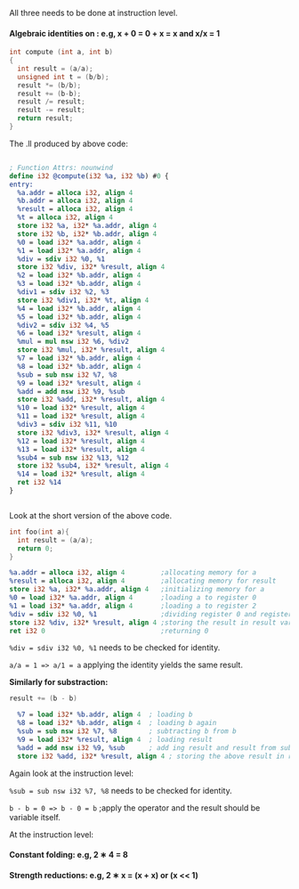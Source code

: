 All three needs to be done at instruction level.


#### Algebraic identities on : e.g, x + 0 = 0 + x = x and x/x = 1

```c++
int compute (int a, int b)
{
  int result = (a/a);
  unsigned int t = (b/b);
  result *= (b/b);
  result += (b-b);
  result /= result;
  result -= result;
  return result;
}

```

The .ll produced by above code:

```llvm

; Function Attrs: nounwind
define i32 @compute(i32 %a, i32 %b) #0 {
entry:
  %a.addr = alloca i32, align 4
  %b.addr = alloca i32, align 4
  %result = alloca i32, align 4
  %t = alloca i32, align 4
  store i32 %a, i32* %a.addr, align 4
  store i32 %b, i32* %b.addr, align 4
  %0 = load i32* %a.addr, align 4
  %1 = load i32* %a.addr, align 4
  %div = sdiv i32 %0, %1
  store i32 %div, i32* %result, align 4
  %2 = load i32* %b.addr, align 4
  %3 = load i32* %b.addr, align 4
  %div1 = sdiv i32 %2, %3
  store i32 %div1, i32* %t, align 4
  %4 = load i32* %b.addr, align 4
  %5 = load i32* %b.addr, align 4
  %div2 = sdiv i32 %4, %5
  %6 = load i32* %result, align 4
  %mul = mul nsw i32 %6, %div2
  store i32 %mul, i32* %result, align 4
  %7 = load i32* %b.addr, align 4
  %8 = load i32* %b.addr, align 4
  %sub = sub nsw i32 %7, %8
  %9 = load i32* %result, align 4
  %add = add nsw i32 %9, %sub
  store i32 %add, i32* %result, align 4
  %10 = load i32* %result, align 4
  %11 = load i32* %result, align 4
  %div3 = sdiv i32 %11, %10
  store i32 %div3, i32* %result, align 4
  %12 = load i32* %result, align 4
  %13 = load i32* %result, align 4
  %sub4 = sub nsw i32 %13, %12
  store i32 %sub4, i32* %result, align 4
  %14 = load i32* %result, align 4
  ret i32 %14
}



```

Look at the short version of the above code.

```c++
int foo(int a){
  int result = (a/a);
  return 0;
}
```

```llvm
%a.addr = alloca i32, align 4         ;allocating memory for a
%result = alloca i32, align 4         ;allocating memory for result
store i32 %a, i32* %a.addr, align 4   ;initializing memory for a
%0 = load i32* %a.addr, align 4       ;loading a to register 0
%1 = load i32* %a.addr, align 4       ;loading a to register 2
%div = sdiv i32 %0, %1                ;dividing register 0 and register 1. Note the s in sdiv for "signed"
store i32 %div, i32* %result, align 4 ;storing the result in result variable
ret i32 0                             ;returning 0
```

`%div = sdiv i32 %0, %1` needs to be checked for identity. 

`a/a = 1 => a/1 = a` applying the identity yields the same result.

**Similarly for substraction:**

```c++
result += (b - b)
```

```llvm
  %7 = load i32* %b.addr, align 4  ; loading b
  %8 = load i32* %b.addr, align 4  ; loading b again
  %sub = sub nsw i32 %7, %8        ; subtracting b from b
  %9 = load i32* %result, align 4  ; loading result
  %add = add nsw i32 %9, %sub      ; add ing result and result from subtraction
  store i32 %add, i32* %result, align 4 ; storing the above result in result
```

Again look at the instruction level:

`%sub = sub nsw i32 %7, %8` needs to be checked for identity.

`b - b = 0 => b - 0 = b` ;apply the operator and the result should be variable itself.

At the instruction level:



#### Constant folding: e.g, 2 ∗ 4 = 8

#### Strength reductions: e.g, 2 ∗ x = (x + x) or (x << 1)
